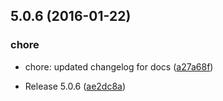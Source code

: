 <a name="5.0.6"></a>
## 5.0.6 (2016-01-22)


### chore

* chore: updated changelog for docs ([a27a68f](https://github.com/dstack/BootSwatchr/commit/a27a68f))

* Release 5.0.6 ([ae2dc8a](https://github.com/dstack/BootSwatchr/commit/ae2dc8a))



